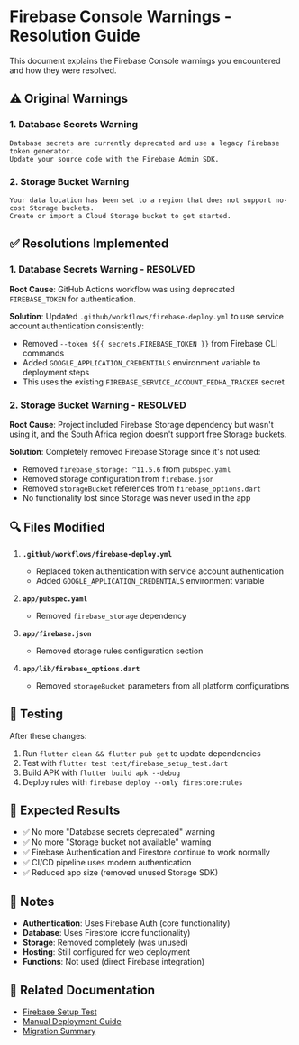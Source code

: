 # Firebase Console Warnings - Resolution Guide

This document explains the Firebase Console warnings you encountered and how they were resolved.

## ⚠️ Original Warnings

### 1. Database Secrets Warning
```
Database secrets are currently deprecated and use a legacy Firebase token generator. 
Update your source code with the Firebase Admin SDK.
```

### 2. Storage Bucket Warning
```
Your data location has been set to a region that does not support no-cost Storage buckets. 
Create or import a Cloud Storage bucket to get started.
```

## ✅ Resolutions Implemented

### 1. Database Secrets Warning - RESOLVED
**Root Cause**: GitHub Actions workflow was using deprecated `FIREBASE_TOKEN` for authentication.

**Solution**: Updated `.github/workflows/firebase-deploy.yml` to use service account authentication consistently:
- Removed `--token ${{ secrets.FIREBASE_TOKEN }}` from Firebase CLI commands
- Added `GOOGLE_APPLICATION_CREDENTIALS` environment variable to deployment steps
- This uses the existing `FIREBASE_SERVICE_ACCOUNT_FEDHA_TRACKER` secret

### 2. Storage Bucket Warning - RESOLVED
**Root Cause**: Project included Firebase Storage dependency but wasn't using it, and the South Africa region doesn't support free Storage buckets.

**Solution**: Completely removed Firebase Storage since it's not used:
- Removed `firebase_storage: ^11.5.6` from `pubspec.yaml`
- Removed storage configuration from `firebase.json`
- Removed `storageBucket` references from `firebase_options.dart`
- No functionality lost since Storage was never used in the app

## 🔍 Files Modified

1. **`.github/workflows/firebase-deploy.yml`**
   - Replaced token authentication with service account authentication
   - Added `GOOGLE_APPLICATION_CREDENTIALS` environment variable

2. **`app/pubspec.yaml`**
   - Removed `firebase_storage` dependency

3. **`app/firebase.json`**
   - Removed storage rules configuration section

4. **`app/lib/firebase_options.dart`**
   - Removed `storageBucket` parameters from all platform configurations

## 🧪 Testing

After these changes:
1. Run `flutter clean && flutter pub get` to update dependencies
2. Test with `flutter test test/firebase_setup_test.dart`
3. Build APK with `flutter build apk --debug`
4. Deploy rules with `firebase deploy --only firestore:rules`

## 🎯 Expected Results

- ✅ No more "Database secrets deprecated" warning
- ✅ No more "Storage bucket not available" warning  
- ✅ Firebase Authentication and Firestore continue to work normally
- ✅ CI/CD pipeline uses modern authentication
- ✅ Reduced app size (removed unused Storage SDK)

## 📝 Notes

- **Authentication**: Uses Firebase Auth (core functionality)
- **Database**: Uses Firestore (core functionality) 
- **Storage**: Removed completely (was unused)
- **Hosting**: Still configured for web deployment
- **Functions**: Not used (direct Firebase integration)

## 🔗 Related Documentation

- [Firebase Setup Test](firebase_setup_test.dart)
- [Manual Deployment Guide](MANUAL_DEPLOYMENT.md)
- [Migration Summary](../docs/MIGRATION_SUMMARY.md)
